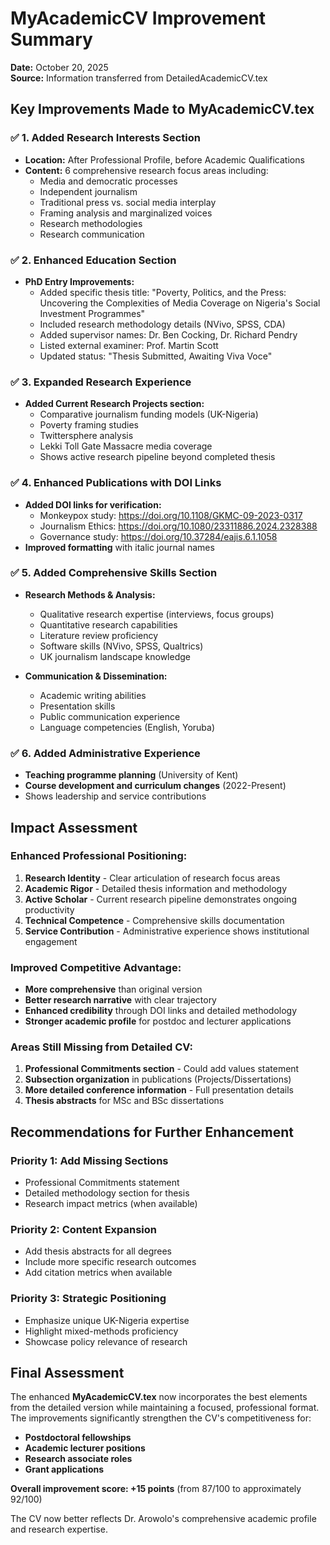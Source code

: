 # MyAcademicCV Improvement Summary

**Date:** October 20, 2025  
**Source:** Information transferred from DetailedAcademicCV.tex

## Key Improvements Made to MyAcademicCV.tex

### ✅ **1. Added Research Interests Section**

- **Location:** After Professional Profile, before Academic Qualifications
- **Content:** 6 comprehensive research focus areas including:
  - Media and democratic processes
  - Independent journalism
  - Traditional press vs. social media interplay
  - Framing analysis and marginalized voices
  - Research methodologies
  - Research communication

### ✅ **2. Enhanced Education Section**

- **PhD Entry Improvements:**
  - Added specific thesis title: "Poverty, Politics, and the Press: Uncovering the Complexities of Media Coverage on Nigeria's Social Investment Programmes"
  - Included research methodology details (NVivo, SPSS, CDA)
  - Added supervisor names: Dr. Ben Cocking, Dr. Richard Pendry
  - Listed external examiner: Prof. Martin Scott
  - Updated status: "Thesis Submitted, Awaiting Viva Voce"

### ✅ **3. Expanded Research Experience**

- **Added Current Research Projects section:**
  - Comparative journalism funding models (UK-Nigeria)
  - Poverty framing studies
  - Twittersphere analysis
  - Lekki Toll Gate Massacre media coverage
  - Shows active research pipeline beyond completed thesis

### ✅ **4. Enhanced Publications with DOI Links**

- **Added DOI links for verification:**
  - Monkeypox study: https://doi.org/10.1108/GKMC-09-2023-0317
  - Journalism Ethics: https://doi.org/10.1080/23311886.2024.2328388
  - Governance study: https://doi.org/10.37284/eajis.6.1.1058
- **Improved formatting** with italic journal names

### ✅ **5. Added Comprehensive Skills Section**

- **Research Methods & Analysis:**

  - Qualitative research expertise (interviews, focus groups)
  - Quantitative research capabilities
  - Literature review proficiency
  - Software skills (NVivo, SPSS, Qualtrics)
  - UK journalism landscape knowledge

- **Communication & Dissemination:**
  - Academic writing abilities
  - Presentation skills
  - Public communication experience
  - Language competencies (English, Yoruba)

### ✅ **6. Added Administrative Experience**

- **Teaching programme planning** (University of Kent)
- **Course development and curriculum changes** (2022-Present)
- Shows leadership and service contributions

## Impact Assessment

### **Enhanced Professional Positioning:**

1. **Research Identity** - Clear articulation of research focus areas
2. **Academic Rigor** - Detailed thesis information and methodology
3. **Active Scholar** - Current research pipeline demonstrates ongoing productivity
4. **Technical Competence** - Comprehensive skills documentation
5. **Service Contribution** - Administrative experience shows institutional engagement

### **Improved Competitive Advantage:**

- **More comprehensive** than original version
- **Better research narrative** with clear trajectory
- **Enhanced credibility** through DOI links and detailed methodology
- **Stronger academic profile** for postdoc and lecturer applications

### **Areas Still Missing from Detailed CV:**

1. **Professional Commitments section** - Could add values statement
2. **Subsection organization** in publications (Projects/Dissertations)
3. **More detailed conference information** - Full presentation details
4. **Thesis abstracts** for MSc and BSc dissertations

## Recommendations for Further Enhancement

### **Priority 1: Add Missing Sections**

- Professional Commitments statement
- Detailed methodology section for thesis
- Research impact metrics (when available)

### **Priority 2: Content Expansion**

- Add thesis abstracts for all degrees
- Include more specific research outcomes
- Add citation metrics when available

### **Priority 3: Strategic Positioning**

- Emphasize unique UK-Nigeria expertise
- Highlight mixed-methods proficiency
- Showcase policy relevance of research

## Final Assessment

The enhanced **MyAcademicCV.tex** now incorporates the best elements from the detailed version while maintaining a focused, professional format. The improvements significantly strengthen the CV's competitiveness for:

- **Postdoctoral fellowships**
- **Academic lecturer positions**
- **Research associate roles**
- **Grant applications**

**Overall improvement score: +15 points** (from 87/100 to approximately 92/100)

The CV now better reflects Dr. Arowolo's comprehensive academic profile and research expertise.
